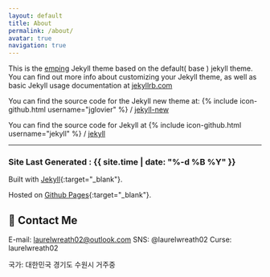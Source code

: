 ```yaml
---
layout: default
title: About
permalink: /about/
avatar: true
navigation: true
---
```

This is the [emping](https://github.com/rmsubekti/emping) Jekyll theme based on the default( base ) jekyll theme. You can find out more info about customizing your Jekyll theme, as well as basic Jekyll usage documentation at [jekyllrb.com](http://jekyllrb.com/)

You can find the source code for the Jekyll new theme at:
{% include icon-github.html username="jglovier" %} /
[jekyll-new](https://github.com/jglovier/jekyll-new)

You can find the source code for Jekyll at
{% include icon-github.html username="jekyll" %} /
[jekyll](https://github.com/jekyll/jekyll)

---

### Site Last Generated : {{ site.time | date: "%-d %B %Y"  }}

Built with [Jekyll](http://jekyllrb.com/){:target="_blank"}.

Hosted on [Github Pages](https://pages.github.com/){:target="_blank"}.

## 📑 Contact Me

E-mail: laurelwreath02@outlook.com
SNS: @laurelwreath02
Curse: laurelwreath02

국가: 대한민국 경기도 수원시 거주중
